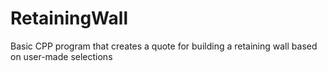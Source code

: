 # RetainingWall

Basic CPP program that creates a quote for building a retaining wall based on user-made selections
